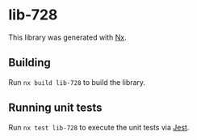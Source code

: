 # lib-728

This library was generated with [Nx](https://nx.dev).

## Building

Run `nx build lib-728` to build the library.

## Running unit tests

Run `nx test lib-728` to execute the unit tests via [Jest](https://jestjs.io).

